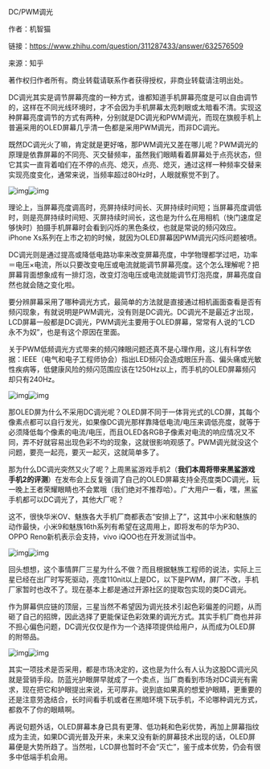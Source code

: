 DC/PWM调光

作者：机智猫

链接：https://www.zhihu.com/question/311287433/answer/632576509

来源：知乎

著作权归作者所有。商业转载请联系作者获得授权，非商业转载请注明出处。

DC调光其实是调节屏幕亮度的一种方式，谁都知道手机屏幕亮度是可以自由调节的，这样在不同光线环境时，才不会因为手机屏幕太亮刺眼或太暗看不清。实现这种屏幕亮度调节的方式有两种，分别就是DC调光和PWM调光，而现在旗舰手机上普遍采用的OLED屏幕几乎清一色都是采用PWM调光，而非DC调光。

既然DC调光火了嘛，肯定就是更好咯，那PWM调光又差在哪儿呢？PWM调光的原理是依靠屏幕的不同亮、灭交替频率，虽然我们眼睛看着屏幕处于点亮状态，但它其实一直背着咱们在不停的点亮、熄灭，点亮、熄灭，通过这样一种频率交替来实现亮度变化，通常来说，当频率超过80Hz时，人眼就察觉不到了。

![img](https://pic2.zhimg.com/50/v2-5211b745e24313d65fb0f0ac0e1467df_hd.jpg)![img](https://pic2.zhimg.com/80/v2-5211b745e24313d65fb0f0ac0e1467df_hd.jpg)

理论上，当屏幕亮度调高时，亮屏持续时间长、灭屏持续时间短；当屏幕亮度调低时，则是亮屏持续时间短、灭屏持续时间长，这也是为什么在用相机（快门速度足够快时）拍摄手机屏幕时会看到闪烁的黑色条纹，也就是常说的频闪效应。iPhone Xs系列在上市之初的时候，就因为OLED屏幕因PWM调光闪烁问题被喷。

DC调光则是通过提高或降低电路功率来改变屏幕亮度，中学物理都学过吧，功率＝电压×电流，所以只要改变电压或电流就能调节屏幕亮度。这个怎么理解呢？把屏幕背面想象成有一排灯泡，改变灯泡电压或电流就能调节灯泡亮度，屏幕亮度自然也就会随之变化啦。

要分辨屏幕采用了哪种调光方式，最简单的方法就是直接通过相机画面查看是否有频闪现象，有就说明是PWM调光，没有则是DC调光。DC调光不是最近才出现，LCD屏幕一般都是DC调光，PWM调光主要用于OLED屏幕，常常有人说的“LCD永不为奴”，也是有这个原因在里面。

关于PWM低频调光方式带来的频闪辣眼问题还真不是心理作用，这儿有科学依据：IEEE（电气和电子工程师协会）指出LED频闪会造成眼压升高、偏头痛或光敏性疾病等，低健康风险的频闪范围应该在1250Hz以上，而手机的OLED屏幕频闪却只有240Hz。

![img](https://pic1.zhimg.com/50/v2-57ce0625dde1150a4af60eec2a38e978_hd.jpg)![img](https://pic1.zhimg.com/80/v2-57ce0625dde1150a4af60eec2a38e978_hd.jpg)

那OLED屏为什么不采用DC调光呢？OLED屏不同于一体背光式的LCD屏，其每个像素点都可以自行发光，如果像DC调光那样靠降低电流/电压来调低亮度，就等于必须降低每个像素的电流/电压，而且OLED各RGB子像素对电流的响应情况又不同，弄不好就容易出现色彩不均的现象，这就很影响观感了。PWM调光就没这个问题，要亮一起亮，要灭一起灭，这就简单多了。

那为什么DC调光突然又火了呢？上周黑鲨游戏手机2（**我们本周将带来黑鲨游戏手机2的评测**）在发布会上反复强调了自己的OLED屏幕支持全亮度类DC调光，玩一晚上王者荣耀眼睛也不会累哦（我们绝对不推荐哈）。广大用户一看，嘿，黑鲨手机都可以DC调光了，其他大厂呢？

这不，很快华米OV、魅族各大手机厂商都表态“安排上了”，这其中小米和魅族的动作最快，小米9和魅族16th系列有希望在这周用上，即将发布的华为P30、OPPO Reno新机表示会支持，vivo iQOO也在开发测试当中。

![img](https://pic1.zhimg.com/50/v2-1db8ddc807eb34bb4418da20ac3b16c3_hd.jpg)![img](https://pic1.zhimg.com/80/v2-1db8ddc807eb34bb4418da20ac3b16c3_hd.jpg)

回头想想，这个事情屛厂三星为什么不做？而且根据魅族工程师的说法，实际上三星已经在出厂时写死驱动，亮度110nit以上是DC，以下是PWM，屏厂不改，手机厂家暂时也改不了。现在基本上都是通过开源社区的提取包实现的类DC调光。

作为屏幕供应链的顶层，三星当然不希望因为调光技术引起色彩偏差的问题，从而砸了自己的招牌，因此选择了更能保证色彩效果的调光方式。其实手机厂商也并非不担心偏色问题，DC调光仅仅是作为一个选择项提供给用户，从而成为OLED屏的附带品。

![img](https://pic4.zhimg.com/50/v2-aceb9a8806fa7be015c0a079f451d25a_hd.jpg)![img](https://pic4.zhimg.com/80/v2-aceb9a8806fa7be015c0a079f451d25a_hd.jpg)

其实一项技术是否采用，都是市场决定的，这也是为什么有人认为这股DC调光风就是营销手段。防蓝光护眼屏早就成了一个卖点，当厂商看到市场对DC调光有需求，现在把它和护眼提出来说，无可厚非。说到底如果真的想爱护眼睛，更重要的还是注意劳逸结合，长时间看手机或者在黑暗环境下玩手机，不论哪种调光方式，都救不了你的眼睛啊。

再说句题外话，OLED屏幕本身已具有更薄、低功耗和色彩优势，再加上屏幕指纹成为主流，如果DC调光普及开来，未来又没有新的屏幕技术出现的话，OLED屏幕便是大势所趋了。当然啦，LCD屏也暂时不会“灭亡”，鉴于成本优势，仍会有很多中低端手机会用。